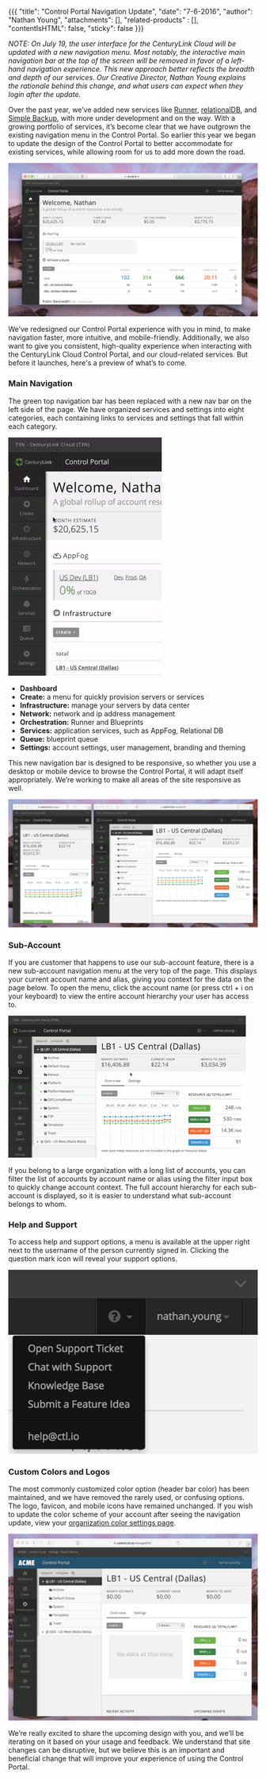 {{{
  "title": "Control Portal Navigation Update",
  "date": "7-6-2016",
  "author": "Nathan Young",
  "attachments": [],
  "related-products" : [],
  "contentIsHTML": false,
  "sticky": false
}}}

_NOTE: On July 19, the user interface for the CenturyLink Cloud will be updated with a new navigation menu. Most notably, the interactive main navigation bar at the top of the screen will be removed in favor of a left-hand navigation experience. This new approach better reflects the breadth and depth of our services. Our Creative Director, Nathan Young explains the rationale behind this change, and what users can expect when they login after the update._

Over the past year, we’ve added new services like [Runner](https://www.ctl.io/runner/), [relationalDB](https://www.ctl.io/relational-database/), and [Simple Backup](https://www.ctl.io/simple-backup-service/), with more under development and on the way. With a growing portfolio of services, it’s become clear that we have outgrown the existing navigation menu in the Control Portal. So earlier this year we began to update the design of the Control Portal to better accommodate for existing services, while allowing room for us to add more down the road.

![Screenshot of the Control Portal Dashboard with new main navigation](../images/menu.png)

We’ve redesigned our Control Portal experience with you in mind, to make navigation faster, more intuitive, and mobile-friendly. Additionally, we also want to give you consistent, high-quality experience when interacting with the CenturyLink Cloud Control Portal, and our cloud-related services. But before it launches, here's a preview of what’s to come.

### Main Navigation

The green top navigation bar has been replaced with a new nav bar on the left side of the page. We have organized services and settings into eight categories, each containing links to services and settings that fall within each category.

![Animated gif of Control Portal main navigation menu behavior](../images/menu-behavior.gif)

* **Dashboard**
* **Create:** a menu for quickly provision servers or services
* **Infrastructure:** manage your servers by data center
* **Network:** network and ip address management
* **Orchestration:** Runner and Blueprints
* **Services:** application services, such as AppFog, Relational DB
* **Queue:** blueprint queue
* **Settings:** account settings, user management, branding and theming

This new navigation bar is designed to be responsive, so whether you use a desktop or mobile device to browse the Control Portal, it will adapt itself appropriately. We’re working to make all areas of the site responsive as well.

![Responsive Control Portal navigation menu screenshot](../images/menu-responsive.png)

### Sub-Account

If you are customer that happens to use our sub-account feature, there is a new sub-account navigation menu at the very top of the page. This displays your current account name and alias, giving you context for the data on the page below. To open the menu, click the account name (or press ctrl + i on your keyboard) to view the entire account hierarchy your user has access to.

![Animated gif of Control Portal main navigation menu behavior](../images/menu-account-context.gif)

If you belong to a large organization with a long list of accounts, you can filter the list of accounts by account name or alias using the filter input box to quickly change account context. The full account hierarchy for each sub-account is displayed, so it is easier to understand what sub-account belongs to whom.

### Help and Support

To access help and support options, a menu is available at the upper right next to the username of the person currently signed in. Clicking the question mark icon will reveal your support options.

![Screenshot of the support options in the new Control Portal navigation bar](../images/menu-support.png)

### Custom Colors and Logos

The most commonly customized color option (header bar color) has been maintained, and we have removed the rarely used, or confusing options. The logo, favicon, and mobile icons have remained unchanged. If you wish to update the color scheme of your account after seeing the navigation update, view your [organization color settings page](https://control.ctl.io/Organization/Settings/theme).

![Screenshot of the Control Portal Dashboard with custom color bar and logo](../images/menu-custom-branding.png)

We’re really excited to share the upcoming design with you, and we’ll be iterating on it based on your usage and feedback. We understand that site changes can be disruptive, but we believe this is an important and beneficial change that will improve your experience of using the Control Portal.
